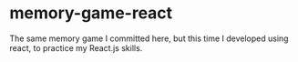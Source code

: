 # memory-game-react
The same memory game I committed here, but this time I developed using react, to practice my React.js skills.
